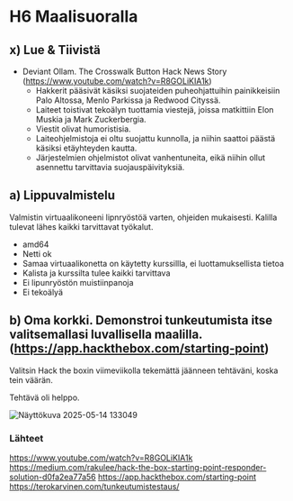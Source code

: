 # H6 Maalisuoralla

## x) Lue & Tiivistä
- Deviant Ollam. The Crosswalk Button Hack News Story (https://www.youtube.com/watch?v=R8GOLiKIA1k)
  - Hakkerit pääsivät käsiksi suojateiden puheohjattuihin painikkeisiin Palo Altossa, Menlo Parkissa ja Redwood Cityssä.
  - Laiteet toistivat tekoälyn tuottamia viestejä, joissa matkittiin Elon Muskia ja Mark Zuckerbergia.
  - Viestit olivat humoristisia.
  - Laiteohjelmistoja ei oltu suojattu kunnolla, ja niihin saattoi päästä käsiksi etäyhteyden kautta.
  - Järjestelmien ohjelmistot olivat vanhentuneita, eikä niihin ollut asennettu tarvittavia suojauspäivityksiä.

## a) Lippuvalmistelu
Valmistin virtuaalikoneeni lipnryöstöä varten, ohjeiden mukaisesti.
Kalilla tulevat lähes kaikki tarvittavat työkalut.
- amd64
- Netti ok
- Samaa virtuaalikonetta on käytetty kurssillla, ei luottamuksellista tietoa
- Kalista ja kurssilta tulee kaikki tarvittava
- Ei lipunryöstön muistiinpanoja
- Ei tekoälyä

## b) Oma korkki. Demonstroi tunkeutumista itse valitsemallasi luvallisella maalilla.(https://app.hackthebox.com/starting-point)
Valitsin Hack the boxin viimeviikolla tekemättä jäänneen tehtäväni, koska tein väärän.

Tehtävä oli helppo.

![Näyttökuva 2025-05-14 133049](https://github.com/user-attachments/assets/ba3bb455-e688-4a84-8462-b7c3e5c9412a)


### Lähteet
https://www.youtube.com/watch?v=R8GOLiKIA1k
https://medium.com/rakulee/hack-the-box-starting-point-responder-solution-d0fa2ea77a56
https://app.hackthebox.com/starting-point
https://terokarvinen.com/tunkeutumistestaus/
